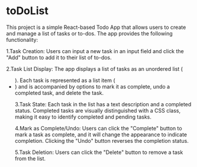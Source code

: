 # toDoList
This project is a simple React-based Todo App that allows users to create and manage a list of tasks or to-dos. The app provides the following functionality:

1.Task Creation: Users can input a new task in an input field and click the "Add" button to add it to their list of to-dos.

2.Task List Display: The app displays a list of tasks as an unordered list (<ul>). Each task is represented as a list item (<li>) and is accompanied by options to mark it as complete, undo a completed task, and delete the task.

3.Task State: Each task in the list has a text description and a completed status. Completed tasks are visually distinguished with a CSS class, making it easy to identify completed and pending tasks.

4.Mark as Complete/Undo: Users can click the "Complete" button to mark a task as complete, and it will change the appearance to indicate completion. Clicking the "Undo" button reverses the completion status.

5.Task Deletion: Users can click the "Delete" button to remove a task from the list.
